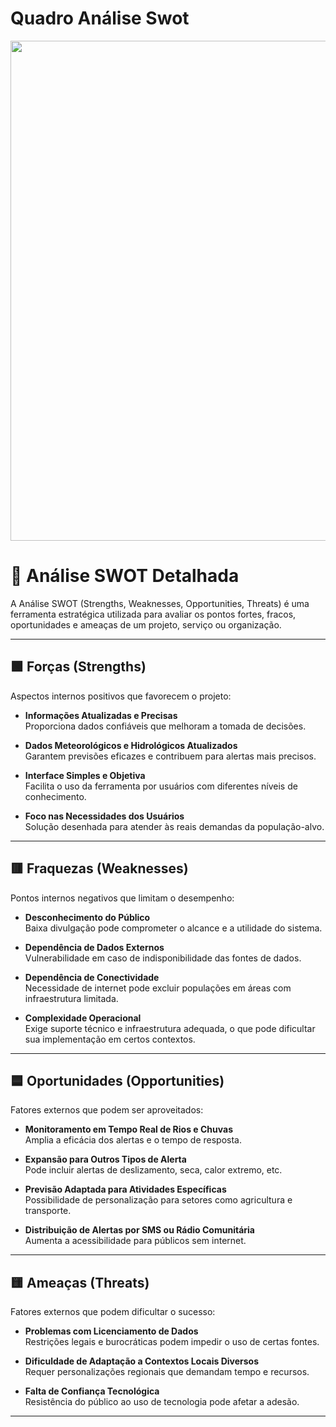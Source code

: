 # Quadro Análise Swot

<img src="https://github.com/user-attachments/assets/8aae79ed-5ba5-41d8-babe-aa77db3b2f95" width="800">

# 🧭 Análise SWOT Detalhada

A Análise SWOT (Strengths, Weaknesses, Opportunities, Threats) é uma ferramenta estratégica utilizada para avaliar os pontos fortes, fracos, oportunidades e ameaças de um projeto, serviço ou organização.

---

## 🟩 **Forças (Strengths)**  
Aspectos internos positivos que favorecem o projeto:

- **Informações Atualizadas e Precisas**  
  Proporciona dados confiáveis que melhoram a tomada de decisões.

- **Dados Meteorológicos e Hidrológicos Atualizados**  
  Garantem previsões eficazes e contribuem para alertas mais precisos.

- **Interface Simples e Objetiva**  
  Facilita o uso da ferramenta por usuários com diferentes níveis de conhecimento.

- **Foco nas Necessidades dos Usuários**  
  Solução desenhada para atender às reais demandas da população-alvo.

---

## 🟥 **Fraquezas (Weaknesses)**  
Pontos internos negativos que limitam o desempenho:

- **Desconhecimento do Público**  
  Baixa divulgação pode comprometer o alcance e a utilidade do sistema.

- **Dependência de Dados Externos**  
  Vulnerabilidade em caso de indisponibilidade das fontes de dados.

- **Dependência de Conectividade**  
  Necessidade de internet pode excluir populações em áreas com infraestrutura limitada.

- **Complexidade Operacional**  
  Exige suporte técnico e infraestrutura adequada, o que pode dificultar sua implementação em certos contextos.

---

## 🟦 **Oportunidades (Opportunities)**  
Fatores externos que podem ser aproveitados:

- **Monitoramento em Tempo Real de Rios e Chuvas**  
  Amplia a eficácia dos alertas e o tempo de resposta.

- **Expansão para Outros Tipos de Alerta**  
  Pode incluir alertas de deslizamento, seca, calor extremo, etc.

- **Previsão Adaptada para Atividades Específicas**  
  Possibilidade de personalização para setores como agricultura e transporte.

- **Distribuição de Alertas por SMS ou Rádio Comunitária**  
  Aumenta a acessibilidade para públicos sem internet.

---

## 🟨 **Ameaças (Threats)**  
Fatores externos que podem dificultar o sucesso:

- **Problemas com Licenciamento de Dados**  
  Restrições legais e burocráticas podem impedir o uso de certas fontes.

- **Dificuldade de Adaptação a Contextos Locais Diversos**  
  Requer personalizações regionais que demandam tempo e recursos.

- **Falta de Confiança Tecnológica**  
  Resistência do público ao uso de tecnologia pode afetar a adesão.

---
